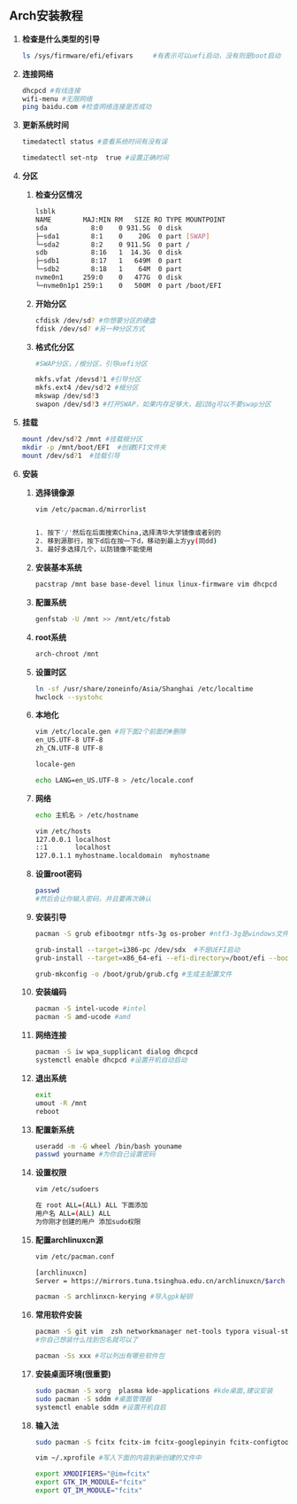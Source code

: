## Arch安装教程

1. **检查是什么类型的引导**

   ```bash
   ls /sys/firmware/efi/efivars 	#有表示可以uefi启动，没有则是boot启动
   ```

2. **连接网络**

   ```bash
   dhcpcd #有线连接
   wifi-menu #无限网络
   ping baidu.com #检查网络连接是否成功
   ```

3. **更新系统时间**

   ```bash
   timedatectl status #查看系统时间有没有误
   
   timedatectl set-ntp  true #设置正确时间
   ```

4. **分区**

   1. **检查分区情况**

      ```bash
      lsblk 
      NAME        MAJ:MIN RM   SIZE RO TYPE MOUNTPOINT
      sda           8:0    0 931.5G  0 disk 
      ├─sda1        8:1    0    20G  0 part [SWAP]
      └─sda2        8:2    0 911.5G  0 part /
      sdb           8:16   1  14.3G  0 disk 
      ├─sdb1        8:17   1   649M  0 part 
      └─sdb2        8:18   1    64M  0 part 
      nvme0n1     259:0    0   477G  0 disk 
      └─nvme0n1p1 259:1    0   500M  0 part /boot/EFI
      ```

   2. **开始分区**

      ```bash
      cfdisk /dev/sd? #你想要分区的硬盘
      fdisk /dev/sd? #另一种分区方式
      ```

   3. **格式化分区**

      ```bash
      #SWAP分区，/根分区，引导uefi分区
      
      mkfs.vfat /devsd?1 #引导分区
      mkfs.ext4 /dev/sd?2 #根分区
      mkswap /dev/sd?3 
      swapon /dev/sd?3 #打开SWAP，如果内存足够大，超过8g可以不要swap分区
      ```

5. **挂载**

   ```bash
   mount /dev/sd?2 /mnt #挂载根分区
   mkdir -p /mnt/boot/EFI  #创建EFI文件夹
   mount /dev/sd?1  #挂载引导
   ```

6. **安装**

   1. **选择镜像源**

      ```bash
      vim /etc/pacman.d/mirrorlist
      
      
      1. 按下'/'然后在后面搜索China,选择清华大学镜像或者别的
      2. 移到源那行，按下d后在按一下d，移动到最上方yy(同dd)
      3. 最好多选择几个，以防镜像不能使用
      ```

   2. **安装基本系统**

      ```bash
      pacstrap /mnt base base-devel linux linux-firmware vim dhcpcd
      ```

   3. **配置系统**

      ```bash
      genfstab -U /mnt >> /mnt/etc/fstab
      ```

   4. **root系统**

      ```bash
      arch-chroot /mnt
      ```

   5. **设置时区**

      ```bash
      ln -sf /usr/share/zoneinfo/Asia/Shanghai /etc/localtime
      hwclock --systohc
      ```

   6. **本地化**

      ```bash
      vim /etc/locale.gen #将下面2个前面的#删除
      en_US.UTF-8 UTF-8
      zh_CN.UTF-8 UTF-8
      
      locale-gen
      
      echo LANG=en_US.UTF-8 > /etc/locale.conf
      ```

   7. **网络**

      ```bash
      echo 主机名 > /etc/hostname
      
      vim /etc/hosts
      127.0.0.1	localhost
      ::1		localhost
      127.0.1.1	myhostname.localdomain	myhostname
      ```

   8. **设置root密码**

      ```bash
      passwd
      #然后会让你输入密码，并且要再次确认
      ```

   9. **安装引导**

      ```bash
      pacman -S grub efibootmgr ntfs-3g os-prober #ntf3-3g是windows文件系统，os-prober，如果只想装一个系统后面两个可以不要
      
      grub-install --target=i386-pc /dev/sdx  #不是UEFI启动
      grub-install --target=x86_64-efi --efi-directory=/boot/efi --bootloader-id=grub #注意挂载efi的分区是最开始分好的
      
      grub-mkconfig -o /boot/grub/grub.cfg #生成主配置文件
      ```

   10. **安装编码**

       ```bash
       pacman -S intel-ucode #intel
       pacman -S amd-ucode #amd
       ```

   11. **网络连接**

       ```bash
       pacman -S iw wpa_supplicant dialog dhcpcd
       systemctl enable dhcpcd #设置开机自动启动
       ```

   12. **退出系统**

       ```bash
       exit
       umout -R /mnt
       reboot 
       ```

   13. **配置新系统**

       ```bash
       useradd -m -G wheel /bin/bash youname 
       passwd yourname #为你自己设置密码
       ```

   14. **设置权限**

       ```bash
       vim /etc/sudoers
       
       在 root ALL=(ALL) ALL 下面添加
       用户名 ALL=(ALL) ALL
       为你刚才创建的用户 添加sudo权限
       ```

   15. **配置archlinuxcn源**

       ```bash
       vim /etc/pacman.conf
       
       [archlinuxcn]
       Server = https://mirrors.tuna.tsinghua.edu.cn/archlinuxcn/$arch #有些东西只有在这个源里才有
       
       pacman -S archlinxcn-kerying #导入gpk秘钥
       ```

   16. **常用软件安装**

       ```bash
       pacman -S git vim  zsh networkmanager net-tools typora visual-studio-code-bin gimp vlc 
       #你自己想装什么找到包名就可以了
       
       pacman -Ss xxx #可以列出有哪些软件包
       ```

   17. **安装桌面环境(很重要)**

       ```bash
       sudo pacman -S xorg  plasma kde-applications #kde桌面,建议安装
       sudo pacman -S sddm #桌面管理器
       systemctl enable sddm #设置开机自启
       ```

   18. **输入法**

       ```bash
       sudo pacman -S fcitx fcitx-im fcitx-googlepinyin fcitx-configtool #sogou拼音很麻烦不建议安装
       
       vim ~/.xprofile #写入下面的内容到新创建的文件中
       
       export XMODIFIERS="@im=fcitx"
       export GTK_IM_MODULE="fcitx"
       export QT_IM_MODULE="fcitx"
       ```

       